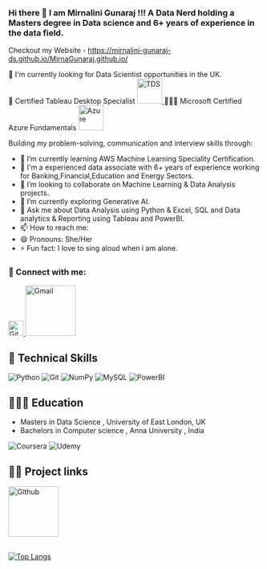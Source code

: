 ### Hi there 👋  I am Mirnalini Gunaraj !!! A Data Nerd holding a Masters degree in Data science and 6+ years of experience in the data field. 
Checkout my Website - https://mirnalini-gunaraj-ds.github.io/MirnaGunaraj.github.io/

🎃 I'm currently looking for Data Scientist opportunities in the UK.  
💃 Certified Tableau Desktop Specialist
<a href="https://www.credly.com/badges/d662fa48-ab68-42d7-bf9a-5f1344608f91/">
<img src="https://github.com/Mirnalini-gunaraj-ds/Mirnalini-gunaraj-lapcode/blob/main/Badge1.PNG" alt="TDS" 
     width="50px" height="height" >
</a>                        👩🏽‍🏫 Microsoft Certified Azure Fundamentals
<a href="https://www.credly.com/earner/earned/badge/7c61a051-acfe-460e-9a4c-7a45e2b4a523/">
<img src="https://github.com/Mirnalini-gunaraj-ds/Mirnalini-gunaraj-lapcode/blob/main/Badge2.PNG" alt="Azure" 
     width="50px" height="height" >
</a> 


Building my problem-solving, communication and interview skills through: 

- 🌱 I’m currently learning AWS Machine Learning Speciality Certification.
- 💃 I'm a experienced data associate with 6+ years of experience working for Banking,Financial,Education and Energy Sectors.
- 👯 I’m looking to collaborate on Machine Learning & Data Analysis projects.
- 🔭 I’m currently exploring Generative AI.
- 💬 Ask me about Data Analysis using Python & Excel, SQL and Data analytics & Reporting using Tableau and PowerBI. 
- 📫 How to reach me: 
- 😄 Pronouns: She/Her
- ⚡ Fun fact: I love to sing aloud when i am alone.

### 🤝 Connect with me:
<a href="https://www.linkedin.com/in/mirnalini-gunaraj-029718242/">
<img src="https://github.com/Mirnalini-gunaraj-ds/Mirnalini-gunaraj-lapcode/blob/main/linkedin.png" alt="Github"
width="30px" height="height">
</a> 
<a href="mirnalinidatascientist@gmail.com/">
<img src="https://github.com/Mirnalini-gunaraj-ds/Mirnalini-gunaraj-lapcode/blob/main/Gmail.PNG" alt="Gmail"
width="100px" height="height">
</a>

<br>

## 💼 Technical Skills 

![Python](https://img.shields.io/badge/python-3670A1?style=for-the-badge&logo=python&logoColor=ffdd54) ![Git](https://img.shields.io/badge/git-%23F05033.svg?style=for-the-badge&logo=git&logoColor=white)  ![NumPy](https://img.shields.io/badge/numpy-%23013243.svg?style=for-the-badge&logo=numpy&logoColor=white) ![MySQL](https://img.shields.io/badge/MySQL-3670A1?style=for-the-badge&logo=python&logoColor=ffdd54) ![PowerBI](https://img.shields.io/badge/PowerBI-%23F05033.svg?style=for-the-badge&logo=git&logoColor=white) 


## 👩🏽‍💻 Education 
- Masters in Data Science , University of East London, UK
- Bachelors in Computer science , Anna University , India

![Coursera](https://img.shields.io/badge/Coursera-A435F0?style=for-the-badge&logo=Udemy&logoColor=white)  ![Udemy](https://img.shields.io/badge/Udemy-A435F0?style=for-the-badge&logo=Udemy&logoColor=white) 

##  ✍🏾 Project links
<a href="https://github.com/Mirnalini-gunaraj-ds?tab=repositories">
  <img src="https://github.com/Mirnalini-gunaraj-ds/Mirnalini-gunaraj-lapcode/blob/main/github-mark.png" alt="Github" width="100px">
</a>

<br>


<br>

[![Top Langs](https://github-readme-stats.vercel.app/api/top-langs/?username=Mirnalini-gunaraj-ds&layout=compact)](https://github.com/Mirnalini-gunaraj-ds)



  
